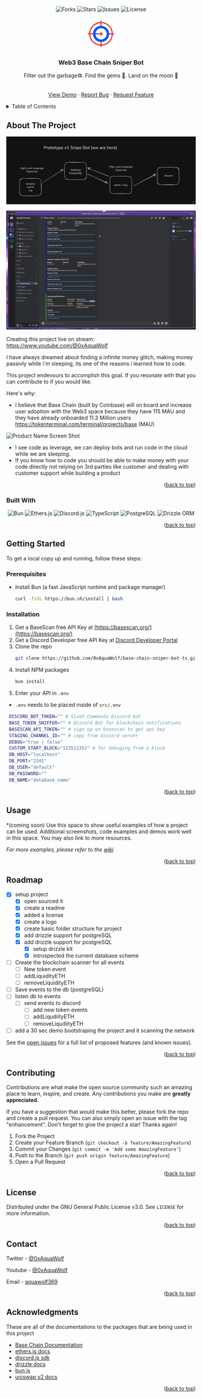 <!-- Improved compatibility of back to top link: See: https://github.com/othneildrew/Best-README-Template/ -->
<a id="readme-top"></a>


<!-- PROJECT SHIELDS -->
<!--
*** I'm using markdown "reference style" links for readability.
*** Reference links are enclosed in brackets [ ] instead of parentheses ( ).
*** See the bottom of this document for the declaration of the reference variables
*** for contributors-url, forks-url, etc. This is an optional, concise syntax you may use.
*** https://www.markdownguide.org/basic-syntax/#reference-style-links
-->

<!-- [![Contributors][contributors-shield]][contributors-url] -->

<div align="center">

<!-- PROJECT SHIELDS -->
<img src="https://img.shields.io/github/forks/0xAquaWolf/base-chain-sniper-bot-ts.svg?style=for-the-badge" alt="Forks">
<img src="https://img.shields.io/github/stars/0xAquaWolf/base-chain-sniper-bot-ts.svg?style=for-the-badge" alt="Stars">
<img src="https://img.shields.io/github/issues/0xAquaWolf/base-chain-sniper-bot-ts.svg?style=for-the-badge" alt="Issues">
<img src="https://img.shields.io/github/license/0xAquaWolf/base-chain-sniper-bot-ts.svg?style=for-the-badge" alt="License">

</div>

<!-- PROJECT LOGO -->
<br />
<div align="center">
  <a href="">
    <img src="images/base-chain-sniper-bot-logo.png" alt="Logo" width="80" height="80">
  </a>

  <h3 align="center">Web3 Base Chain Sniper Bot</h3>

  <p align="center">
    Filter out the garbage♻️. Find the gems 💎. Land on the moon 🚀
    <br />
    <!-- <a href="https://github.com/othneildrew/Best-README-Template"><strong>Explore the docs »</strong></a> -->
    <br />
    <br />
    <a href="">View Demo</a>
    ·
    <a href="https://github.com/0xAquaWolf/base-chain-sniper-bot-ts/issues">Report Bug</a>
    ·
    <a href="https://github.com/0xAquaWolf/base-chain-sniper-bot-ts/issues">Request Feature</a>
  </p>
</div>



<!-- TABLE OF CONTENTS -->
<details>
  <summary>Table of Contents</summary>
  <ol>
    <li>
      <a href="#about-the-project">About The Project</a>
      <ul>
        <li><a href="#built-with">Built With</a></li>
      </ul>
    </li>
    <li>
      <a href="#getting-started">Getting Started</a>
      <ul>
        <li><a href="#prerequisites">Prerequisites</a></li>
        <li><a href="#installation">Installation</a></li>
      </ul>
    </li>
    <li><a href="#usage">Usage</a></li>
    <li><a href="#roadmap">Roadmap</a></li>
    <li><a href="#contributing">Contributing</a></li>
    <li><a href="#license">License</a></li>
    <li><a href="#contact">Contact</a></li>
    <li><a href="#acknowledgments">Acknowledgments</a></li>
  </ol>
</details>



<!-- ABOUT THE PROJECT -->
## About The Project

![mvp-prototype-idea](images/mvp-prototype-idea.png)

![product-screenshot](images/screenshot.png)

Creating this project live on stream: https://www.youtube.com/@0xAquaWolf

I have always dreamed about finding a infinite money glitch, making money passivly while i'm sleeping, its one of the reasons i learned how to code. 

This project endevours to accomplish this goal. If you resonate with that you can contribute to if you would like.

Here's why:
* I believe that Base Chain (built by Coinbase) will on board and increase user adoption with the Web3 space because they have 115 MAU and they have already onboarded 11.3 Million users
https://tokenterminal.com/terminal/projects/base (MAU)

![Product Name Screen Shot](https://pbs.twimg.com/media/GRuvMo7WgAA5Zfa?format=jpg&name=medium)
* I see code as leverage, we can deploy bots and run code in the cloud while we are sleeping.
* If you know how to code you should be able to make money with your code directly not relying on 3rd parties like customer and dealing with customer support while building a product

<p align="right">(<a href="#readme-top">back to top</a>)</p>

### Built With

<div align="center">

<img src="https://img.shields.io/badge/Bun-%23000000.svg?style=for-the-badge&logo=bun&logoColor=white" alt="Bun">
<img src="https://img.shields.io/badge/Ethers.js-2535a0?style=for-the-badge&logo=ethereum&logoColor=white" alt="Ethers.js">
<img src="https://img.shields.io/badge/Discord.js-%237289DA.svg?style=for-the-badge&logo=discord&logoColor=white" alt="Discord.js">
<img src="https://img.shields.io/badge/TypeScript-007ACC?style=for-the-badge&logo=typescript&logoColor=white" alt="TypeScript">
<img src="https://img.shields.io/badge/PostgreSQL-316192?style=for-the-badge&logo=postgresql&logoColor=white" alt="PostgreSQL">
<img src="https://img.shields.io/badge/Drizzle_ORM-00A95C?style=for-the-badge&logo=drizzle&logoColor=white" alt="Drizzle ORM">

</div>

<p align="right">(<a href="#readme-top">back to top</a>)</p>



<!-- GETTING STARTED -->
## Getting Started

To get a local copy up and running, follow these steps:

### Prerequisites

* Install Bun (a fast JavaScript runtime and package manager)
  ```sh
  curl -fsSL https://bun.sh/install | bash
  ```

### Installation


1. Get a BaseScan free API Key at [https://basescan.org/](https://basescan.org/)
2. Get a Discord Developer free API Key at [Discord Developer Portal](https://discord.com/developers/)
2. Clone the repo
   ```sh
   git clone https://github.com/0xAquaWolf/base-chain-sniper-bot-ts.git
   ```
3. Install NPM packages
   ```sh
   bun install
   ```
4. Enter your API in `.env`
  - `.env` needs to be placed inside of `src/.env`
   ```bash
    DISCORD_BOT_TOKEN="" # Slash Commands Discord bot
    BASE_TOKEN_SNIFFER="" # Discord Bot for blockchain notifications
    BASESCAN_API_TOKEN="" # sign up on basescan to get api key
    STAGING_CHANNEL_ID="" # copy from discord server
    DEBUG="true | false"
    CUSTOM_START_BLOCK="123512352" # for debuging from a block
    DB_HOST="localhost"
    DB_PORT="2341"
    DB_USER="default"
    DB_PASSWORD=""
    DB_NAME="database_name"
   ```
<p align="right">(<a href="#readme-top">back to top</a>)</p>

<!-- USAGE EXAMPLES -->
## Usage
*(coming soon)
Use this space to show useful examples of how a project can be used. Additional screenshots, code examples and demos work well in this space. You may also link to more resources.

_For more examples, please refer to the [wiki](https://github.com/0xAquaWolf/base-chain-sniper-bot-ts/wiki)_

<p align="right">(<a href="#readme-top">back to top</a>)</p>



<!-- ROADMAP -->
## Roadmap

- [x] setup project
	- [x] open sourced it
	- [x] create a readme 
	- [x] added a license
	- [x] create a logo
	- [x] create basic folder structure for project
	- [x] add drizzle support for postgreSQL
  	- [x] add drizzle support for postgreSQL
		- [x] setup drizzle kit
		- [x] introspected the current database scheme
- [ ] Create the blockchain scanner for all events
	- [ ] New token event
	- [ ] addLiquidityETH
	- [ ] removeLiquidityETH
- [ ] Save events to the db (postgreSQL)
- [ ] listen db to events
	- [ ] send events to discord
        - [ ] add new token events
        - [ ] addLiqudiityETH
        - [ ] removeLiqudiityETH
- [ ] add a 30 sec demo bootstraping the project and it scanning the network

See the [open issues](https://github.com/0xAquaWolf/base-chain-sniper-bot-ts/issues) for a full list of proposed features (and known issues).

<p align="right">(<a href="#readme-top">back to top</a>)</p>



<!-- CONTRIBUTING -->
## Contributing

Contributions are what make the open source community such an amazing place to learn, inspire, and create. Any contributions you make are **greatly appreciated**.

If you have a suggestion that would make this better, please fork the repo and create a pull request. You can also simply open an issue with the tag "enhancement".
Don't forget to give the project a star! Thanks again!

1. Fork the Project
2. Create your Feature Branch (`git checkout -b feature/AmazingFeature`)
3. Commit your Changes (`git commit -m 'Add some AmazingFeature'`)
4. Push to the Branch (`git push origin feature/AmazingFeature`)
5. Open a Pull Request

<p align="right">(<a href="#readme-top">back to top</a>)</p>



<!-- LICENSE -->
## License

Distributed under the GNU General Public License v3.0. See `LICENSE` for more information.

<p align="right">(<a href="#readme-top">back to top</a>)</p>

<!-- CONTACT -->
## Contact

Twitter - [@0xAquaWolf](https://x.com/0xAquaWolf)

Youtube - [@0xAquaWolf](https://www.youtube.com/@0xAquaWolf)

Email - [aquawolf369](mailto:aquawolf369@gmail.com)

<p align="right">(<a href="#readme-top">back to top</a>)</p>

<!-- ACKNOWLEDGMENTS -->
## Acknowledgments
These are all of the documentations to the packages that are being used in this project

- [Base Chain Documentation](https://docs.base.org/)
- [ethers.js docs](https://docs.ethers.org/v5/)
- [discord.js sdk](https://discord.js.org/docs/packages/discord.js/14.15.3)
- [drizzle docs](https://orm.drizzle.team/docs/overview)
- [bun.js](https://bun.sh/docs)
- [uniswap v2 docs](https://docs.uniswap.org/contracts/v2/overview)


<!-- * [Choose an Open Source License](https://choosealicense.com) -->

<p align="right">(<a href="#readme-top">back to top</a>)</p>

<!-- MARKDOWN LINKS & IMAGES -->
<!-- https://www.markdownguide.org/basic-syntax/#reference-style-links -->